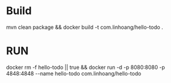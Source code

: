 # Build
mvn clean package && docker build -t com.linhoang/hello-todo .

# RUN

docker rm -f hello-todo || true && docker run -d -p 8080:8080 -p 4848:4848 --name hello-todo com.linhoang/hello-todo 